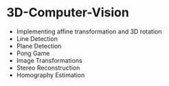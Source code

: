 # 3D-Computer-Vision
- Implementing affine transformation and 3D rotation
- Line Detection
- Plane Detection
- Pong Game
- Image Transformations
- Stereo Reconstruction  
- Homography Estimation
